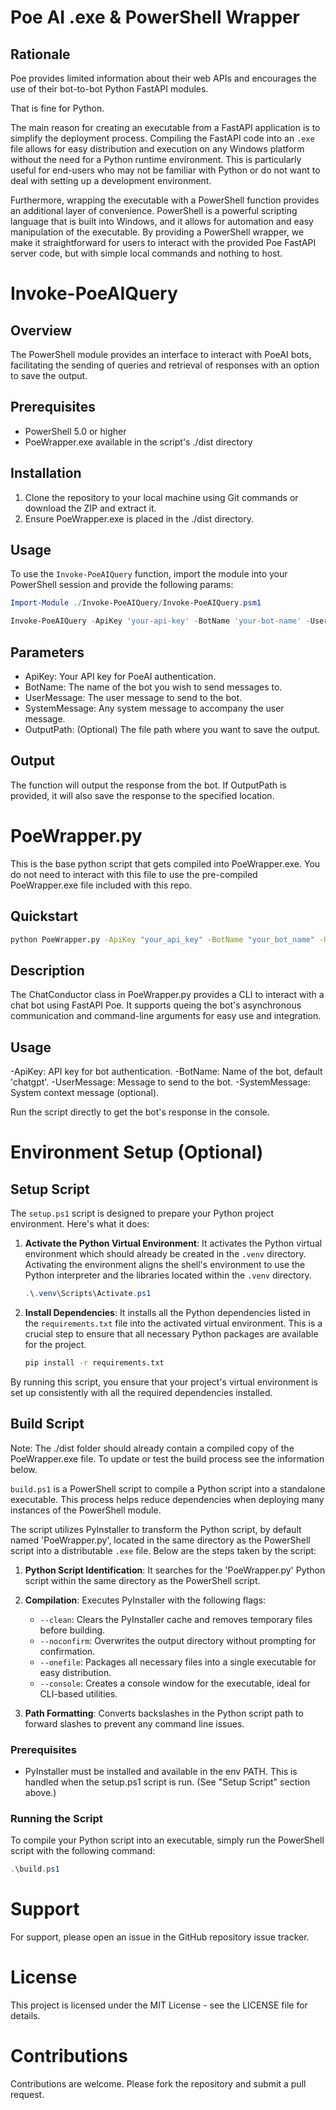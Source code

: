 # Poe AI .exe & PowerShell Wrapper

## Rationale

Poe provides limited information about their web APIs and encourages the use of their bot-to-bot Python FastAPI modules.

That is fine for Python. 

The main reason for creating an executable from a FastAPI application is to simplify the deployment process. Compiling the FastAPI code into an `.exe` file allows for easy distribution and execution on any Windows platform without the need for a Python runtime environment. This is particularly useful for end-users who may not be familiar with Python or do not want to deal with setting up a development environment.

Furthermore, wrapping the executable with a PowerShell function provides an additional layer of convenience. PowerShell is a powerful scripting language that is built into Windows, and it allows for automation and easy manipulation of the executable. By providing a PowerShell wrapper, we make it straightforward for users to interact with the provided Poe FastAPI server code, but with simple local commands and nothing to host.

# Invoke-PoeAIQuery

## Overview
The PowerShell module provides an interface to interact with PoeAI bots, facilitating the sending of queries and retrieval of responses with an option to save the output.

## Prerequisites
- PowerShell 5.0 or higher
- PoeWrapper.exe available in the script's ./dist directory

## Installation
1. Clone the repository to your local machine using Git commands or download the ZIP and extract it.
2. Ensure PoeWrapper.exe is placed in the ./dist directory.

## Usage
To use the `Invoke-PoeAIQuery` function, import the module into your PowerShell session and provide the following params:

```powershell
Import-Module ./Invoke-PoeAIQuery/Invoke-PoeAIQuery.psm1

Invoke-PoeAIQuery -ApiKey 'your-api-key' -BotName 'your-bot-name' -UserMessage 'your-message' -SystemMessage 'your-system-message' -OutputPath 'optional-output-path'

```
## Parameters
- ApiKey: Your API key for PoeAI authentication.
- BotName: The name of the bot you wish to send messages to.
- UserMessage: The user message to send to the bot.
- SystemMessage: Any system message to accompany the user message.
- OutputPath: (Optional) The file path where you want to save the output.

## Output

The function will output the response from the bot. If OutputPath is provided, it will also save the response to the specified location.


# PoeWrapper.py 

This is the base python script that gets compiled into PoeWrapper.exe. You do not need to interact with this file to use the pre-compiled PoeWrapper.exe file included with this repo.

## Quickstart

```bash
python PoeWrapper.py -ApiKey "your_api_key" -BotName "your_bot_name" -UserMessage "Tell a story." -SystemMessage "You're a pirate."
```

## Description
The ChatConductor class in PoeWrapper.py provides a CLI to interact with a chat bot using FastAPI Poe. It supports queing the bot's asynchronous communication and command-line arguments for easy use and integration.

## Usage
-ApiKey: API key for bot authentication.
-BotName: Name of the bot, default 'chatgpt'.
-UserMessage: Message to send to the bot.
-SystemMessage: System context message (optional).

Run the script directly to get the bot's response in the console.

# Environment Setup (Optional)

## Setup Script 

The `setup.ps1` script is designed to prepare your Python project environment. Here's what it does:

1. **Activate the Python Virtual Environment**: It activates the Python virtual environment which should already be created in the `.venv` directory. Activating the environment aligns the shell's environment to use the Python interpreter and the libraries located within the `.venv` directory.

    ```powershell
    .\.venv\Scripts\Activate.ps1
    ```

2. **Install Dependencies**: It installs all the Python dependencies listed in the `requirements.txt` file into the activated virtual environment. This is a crucial step to ensure that all necessary Python packages are available for the project.

    ```bash
    pip install -r requirements.txt
    ```

By running this script, you ensure that your project's virtual environment is set up consistently with all the required dependencies installed.

## Build Script

Note: The ./dist folder should already contain a compiled copy of the PoeWrapper.exe file. To update or test the build process see the information below.

`build.ps1` is a PowerShell script to compile a Python script  into a standalone executable. This process helps reduce dependencies when deploying many instances of the PowerShell module.

The script utilizes PyInstaller to transform the Python script, by default named 'PoeWrapper.py', located in the same directory as the PowerShell script into a distributable `.exe` file. Below are the steps taken by the script:

1. **Python Script Identification**: It searches for the 'PoeWrapper.py' Python script within the same directory as the PowerShell script.

2. **Compilation**: Executes PyInstaller with the following flags:
   - `--clean`: Clears the PyInstaller cache and removes temporary files before building.
   - `--noconfirm`: Overwrites the output directory without prompting for confirmation.
   - `--onefile`: Packages all necessary files into a single executable for easy distribution.
   - `--console`: Creates a console window for the executable, ideal for CLI-based utilities.

3. **Path Formatting**: Converts backslashes in the Python script path to forward slashes to prevent any command line issues.

### Prerequisites
- PyInstaller must be installed and available in the env PATH. This is handled when the setup.ps1 script is run. (See "Setup Script" section above.)

### Running the Script
To compile your Python script into an executable, simply run the PowerShell script with the following command:
```powershell
.\build.ps1
```


# Support
For support, please open an issue in the GitHub repository issue tracker.

# License
This project is licensed under the MIT License - see the LICENSE file for details.

# Contributions
Contributions are welcome. Please fork the repository and submit a pull request.

